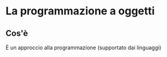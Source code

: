 # La programmazione a oggetti

## Cos'è

È un approccio alla programmazione (supportato dai linguaggi)